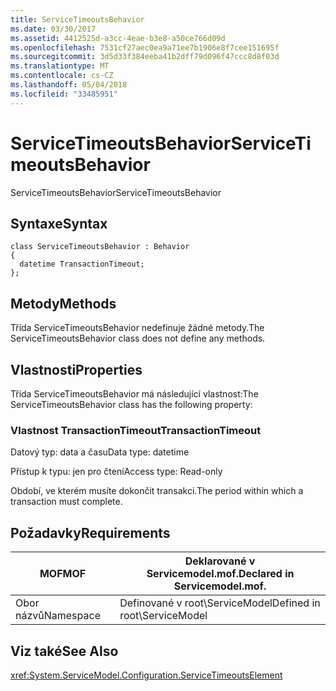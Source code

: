 ```yaml
---
title: ServiceTimeoutsBehavior
ms.date: 03/30/2017
ms.assetid: 4412525d-a3cc-4eae-b3e8-a50ce766d09d
ms.openlocfilehash: 7531cf27aec0ea9a71ee7b1906e8f7cee151695f
ms.sourcegitcommit: 3d5d33f384eeba41b2dff79d096f47ccc8d8f03d
ms.translationtype: MT
ms.contentlocale: cs-CZ
ms.lasthandoff: 05/04/2018
ms.locfileid: "33485951"
---
```

# <a name="servicetimeoutsbehavior"></a><span data-ttu-id="da8b1-102">ServiceTimeoutsBehavior</span><span class="sxs-lookup"><span data-stu-id="da8b1-102">ServiceTimeoutsBehavior</span></span>
<span data-ttu-id="da8b1-103">ServiceTimeoutsBehavior</span><span class="sxs-lookup"><span data-stu-id="da8b1-103">ServiceTimeoutsBehavior</span></span>  
  
## <a name="syntax"></a><span data-ttu-id="da8b1-104">Syntaxe</span><span class="sxs-lookup"><span data-stu-id="da8b1-104">Syntax</span></span>  
  
```  
class ServiceTimeoutsBehavior : Behavior  
{  
  datetime TransactionTimeout;  
};  
```  
  
## <a name="methods"></a><span data-ttu-id="da8b1-105">Metody</span><span class="sxs-lookup"><span data-stu-id="da8b1-105">Methods</span></span>  
 <span data-ttu-id="da8b1-106">Třída ServiceTimeoutsBehavior nedefinuje žádné metody.</span><span class="sxs-lookup"><span data-stu-id="da8b1-106">The ServiceTimeoutsBehavior class does not define any methods.</span></span>  
  
## <a name="properties"></a><span data-ttu-id="da8b1-107">Vlastnosti</span><span class="sxs-lookup"><span data-stu-id="da8b1-107">Properties</span></span>  
 <span data-ttu-id="da8b1-108">Třída ServiceTimeoutsBehavior má následující vlastnost:</span><span class="sxs-lookup"><span data-stu-id="da8b1-108">The ServiceTimeoutsBehavior class has the following property:</span></span>  
  
### <a name="transactiontimeout"></a><span data-ttu-id="da8b1-109">Vlastnost TransactionTimeout</span><span class="sxs-lookup"><span data-stu-id="da8b1-109">TransactionTimeout</span></span>  
 <span data-ttu-id="da8b1-110">Datový typ: data a času</span><span class="sxs-lookup"><span data-stu-id="da8b1-110">Data type: datetime</span></span>  
  
 <span data-ttu-id="da8b1-111">Přístup k typu: jen pro čtení</span><span class="sxs-lookup"><span data-stu-id="da8b1-111">Access type: Read-only</span></span>  
  
 <span data-ttu-id="da8b1-112">Období, ve kterém musíte dokončit transakci.</span><span class="sxs-lookup"><span data-stu-id="da8b1-112">The period within which a transaction must complete.</span></span>  
  
## <a name="requirements"></a><span data-ttu-id="da8b1-113">Požadavky</span><span class="sxs-lookup"><span data-stu-id="da8b1-113">Requirements</span></span>  
  
|<span data-ttu-id="da8b1-114">MOF</span><span class="sxs-lookup"><span data-stu-id="da8b1-114">MOF</span></span>|<span data-ttu-id="da8b1-115">Deklarované v Servicemodel.mof.</span><span class="sxs-lookup"><span data-stu-id="da8b1-115">Declared in Servicemodel.mof.</span></span>|  
|---------|-----------------------------------|  
|<span data-ttu-id="da8b1-116">Obor názvů</span><span class="sxs-lookup"><span data-stu-id="da8b1-116">Namespace</span></span>|<span data-ttu-id="da8b1-117">Definované v root\ServiceModel</span><span class="sxs-lookup"><span data-stu-id="da8b1-117">Defined in root\ServiceModel</span></span>|  
  
## <a name="see-also"></a><span data-ttu-id="da8b1-118">Viz také</span><span class="sxs-lookup"><span data-stu-id="da8b1-118">See Also</span></span>  
 <xref:System.ServiceModel.Configuration.ServiceTimeoutsElement>
